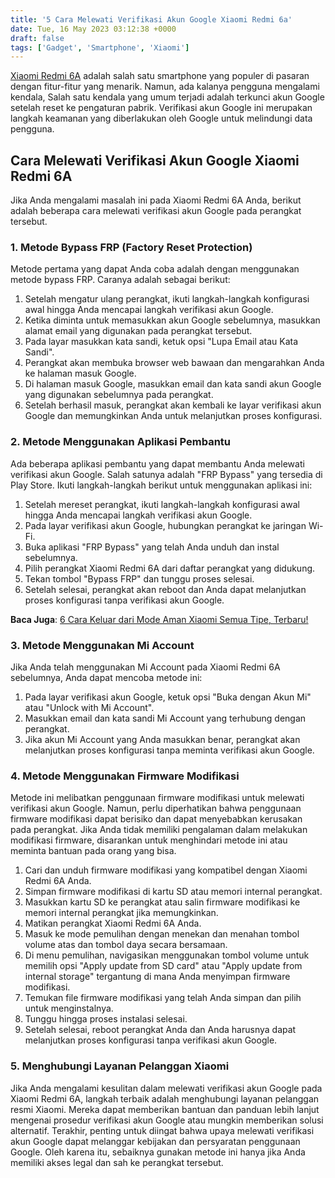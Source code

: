 ```yaml
---
title: '5 Cara Melewati Verifikasi Akun Google Xiaomi Redmi 6a'
date: Tue, 16 May 2023 03:12:38 +0000
draft: false
tags: ['Gadget', 'Smartphone', 'Xiaomi']
---
```


[Xiaomi Redmi 6A](https://www.gsmarena.com/xiaomi_redmi_6a-9217.php) adalah salah satu smartphone yang populer di pasaran dengan fitur-fitur yang menarik. Namun, ada kalanya pengguna mengalami kendala, Salah satu kendala yang umum terjadi adalah terkunci akun Google setelah reset ke pengaturan pabrik. Verifikasi akun Google ini merupakan langkah keamanan yang diberlakukan oleh Google untuk melindungi data pengguna.

Cara Melewati Verifikasi Akun Google Xiaomi Redmi 6A
----------------------------------------------------

Jika Anda mengalami masalah ini pada Xiaomi Redmi 6A Anda, berikut adalah beberapa cara melewati verifikasi akun Google pada perangkat tersebut.

### 1\. Metode Bypass FRP (Factory Reset Protection)

Metode pertama yang dapat Anda coba adalah dengan menggunakan metode bypass FRP. Caranya adalah sebagai berikut:

1.  Setelah mengatur ulang perangkat, ikuti langkah-langkah konfigurasi awal hingga Anda mencapai langkah verifikasi akun Google.
2.  Ketika diminta untuk memasukkan akun Google sebelumnya, masukkan alamat email yang digunakan pada perangkat tersebut.
3.  Pada layar masukkan kata sandi, ketuk opsi "Lupa Email atau Kata Sandi".
4.  Perangkat akan membuka browser web bawaan dan mengarahkan Anda ke halaman masuk Google.
5.  Di halaman masuk Google, masukkan email dan kata sandi akun Google yang digunakan sebelumnya pada perangkat.
6.  Setelah berhasil masuk, perangkat akan kembali ke layar verifikasi akun Google dan memungkinkan Anda untuk melanjutkan proses konfigurasi.

### 2\. Metode Menggunakan Aplikasi Pembantu

Ada beberapa aplikasi pembantu yang dapat membantu Anda melewati verifikasi akun Google. Salah satunya adalah "FRP Bypass" yang tersedia di Play Store. Ikuti langkah-langkah berikut untuk menggunakan aplikasi ini:

1.  Setelah mereset perangkat, ikuti langkah-langkah konfigurasi awal hingga Anda mencapai langkah verifikasi akun Google.
2.  Pada layar verifikasi akun Google, hubungkan perangkat ke jaringan Wi-Fi.
3.  Buka aplikasi "FRP Bypass" yang telah Anda unduh dan instal sebelumnya.
4.  Pilih perangkat Xiaomi Redmi 6A dari daftar perangkat yang didukung.
5.  Tekan tombol "Bypass FRP" dan tunggu proses selesai.
6.  Setelah selesai, perangkat akan reboot dan Anda dapat melanjutkan proses konfigurasi tanpa verifikasi akun Google.

**Baca Juga**: [6 Cara Keluar dari Mode Aman Xiaomi Semua Tipe, Terbaru!](https://blog.ajiekusumadhany.com/cara-keluar-dari-mode-aman-xiaomi/)

### 3\. Metode Menggunakan Mi Account

Jika Anda telah menggunakan Mi Account pada Xiaomi Redmi 6A sebelumnya, Anda dapat mencoba metode ini:

1.  Pada layar verifikasi akun Google, ketuk opsi "Buka dengan Akun Mi" atau "Unlock with Mi Account".
2.  Masukkan email dan kata sandi Mi Account yang terhubung dengan perangkat.
3.  Jika akun Mi Account yang Anda masukkan benar, perangkat akan melanjutkan proses konfigurasi tanpa meminta verifikasi akun Google.

### 4\. Metode Menggunakan Firmware Modifikasi

Metode ini melibatkan penggunaan firmware modifikasi untuk melewati verifikasi akun Google. Namun, perlu diperhatikan bahwa penggunaan firmware modifikasi dapat berisiko dan dapat menyebabkan kerusakan pada perangkat. Jika Anda tidak memiliki pengalaman dalam melakukan modifikasi firmware, disarankan untuk menghindari metode ini atau meminta bantuan pada orang yang bisa.

1.  Cari dan unduh firmware modifikasi yang kompatibel dengan Xiaomi Redmi 6A Anda.
2.  Simpan firmware modifikasi di kartu SD atau memori internal perangkat.
3.  Masukkan kartu SD ke perangkat atau salin firmware modifikasi ke memori internal perangkat jika memungkinkan.
4.  Matikan perangkat Xiaomi Redmi 6A Anda.
5.  Masuk ke mode pemulihan dengan menekan dan menahan tombol volume atas dan tombol daya secara bersamaan.
6.  Di menu pemulihan, navigasikan menggunakan tombol volume untuk memilih opsi "Apply update from SD card" atau "Apply update from internal storage" tergantung di mana Anda menyimpan firmware modifikasi.
7.  Temukan file firmware modifikasi yang telah Anda simpan dan pilih untuk menginstalnya.
8.  Tunggu hingga proses instalasi selesai.
9.  Setelah selesai, reboot perangkat Anda dan Anda harusnya dapat melanjutkan proses konfigurasi tanpa verifikasi akun Google.

### 5\. Menghubungi Layanan Pelanggan Xiaomi

Jika Anda mengalami kesulitan dalam melewati verifikasi akun Google pada Xiaomi Redmi 6A, langkah terbaik adalah menghubungi layanan pelanggan resmi Xiaomi. Mereka dapat memberikan bantuan dan panduan lebih lanjut mengenai prosedur verifikasi akun Google atau mungkin memberikan solusi alternatif. Terakhir, penting untuk diingat bahwa upaya melewati verifikasi akun Google dapat melanggar kebijakan dan persyaratan penggunaan Google. Oleh karena itu, sebaiknya gunakan metode ini hanya jika Anda memiliki akses legal dan sah ke perangkat tersebut.